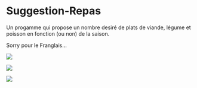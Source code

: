 # Suggestion-Repas

Un progamme qui propose un nombre desiré de plats de viande, légume et poisson en fonction (ou non) de la saison.

Sorry pour le Franglais...

![](https://media.giphy.com/media/lnOYnyv7mOH8v2nMwn/giphy.gif)

![](https://giphy.com/gifs/lnOYnyv7mOH8v2nMwn/html5)


![](https://media.giphy.com/media/IeEpQrdnykS6qYhAdm/giphy.gif)
